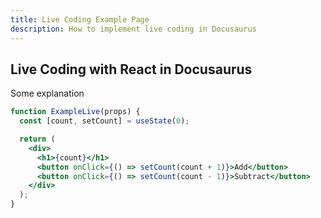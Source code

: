 ```yaml
---
title: Live Coding Example Page
description: How to implement live coding in Docusaurus
---
```


## Live Coding with React in Docusaurus

Some explanation

```jsx live
function ExampleLive(props) {
  const [count, setCount] = useState(0);

  return (
    <div>
      <h1>{count}</h1>
      <button onClick={() => setCount(count + 1)}>Add</button>
      <button onClick={() => setCount(count - 1)}>Subtract</button>
    </div>
  );
}
```
